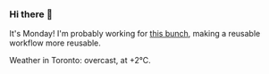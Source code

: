 ### Hi there :wave:

It's Monday! I'm probably working for [this bunch](https://github.com/kohofinancial), making a reusable workflow more reusable.

Weather in Toronto: overcast, at +2°C.
